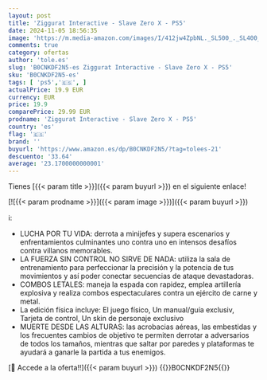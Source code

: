```yaml
---
layout: post
title: 'Ziggurat Interactive - Slave Zero X - PS5'
date: 2024-11-05 18:56:35
image: 'https://m.media-amazon.com/images/I/412jw4ZpbNL._SL500_._SL400_.jpg'
comments: true
category: ofertas
author: 'tole.es'
slug: 'B0CNKDF2N5-es Ziggurat Interactive - Slave Zero X - PS5'
sku: 'B0CNKDF2N5-es'
tags: [ 'ps5','🇪🇸', ]
actualPrice: 19.9 EUR
currency: EUR
price: 19.9
comparePrice: 29.99 EUR
prodname: 'Ziggurat Interactive - Slave Zero X - PS5'
country: 'es'
flag: '🇪🇸'
brand: ''
buyurl: 'https://www.amazon.es/dp/B0CNKDF2N5/?tag=tolees-21'
descuento: '33.64'
average: '23.1700000000001'
---
```


Tienes [{{< param title >}}]({{< param buyurl >}}) en el siguiente enlace!

[![{{< param prodname >}}]({{< param image >}})]({{< param buyurl >}})

ℹ️:

- LUCHA POR TU VIDA: derrota a minijefes y supera escenarios y enfrentamientos culminantes uno contra uno en intensos desafíos contra villanos memorables.
- LA FUERZA SIN CONTROL NO SIRVE DE NADA: utiliza la sala de entrenamiento para perfeccionar la precisión y la potencia de tus movimientos y así poder conectar secuencias de ataque devastadoras.
- COMBOS LETALES: maneja la espada con rapidez, emplea artillería explosiva y realiza combos espectaculares contra un ejército de carne y metal.
- La edición física incluye: El juego físico, Un manual/guía exclusiv, Tarjeta de control, Un skin de personaje exclusivo
- MUERTE DESDE LAS ALTURAS: las acrobacias aéreas, las embestidas y los frecuentes cambios de objetivo te permiten derrotar a adversarios de todos los tamaños, mientras que saltar por paredes y plataformas te ayudará a ganarle la partida a tus enemigos.

[🛒 Accede a la oferta!!]({{< param buyurl >}})
{{<world>}}B0CNKDF2N5{{</world>}}
